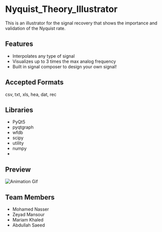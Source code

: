 # Nyquist_Theory_Illustrator

This is an illustrator for the signal recovery that shows the importance and validation of the Nyquist rate.

## Features

* Interpolates any type of signal
* Visualizes up to 3 times the max analog frequency
* Built in signal composer to design your own signal!

## Accepted Formats

csv, txt, xls, hea, dat, rec

## Libraries

- PyQt5
- pyqtgraph
- wfdb
- scipy
- utility
- numpy
- 

## Preview

![Animation Gif](docs/Animation.gif)

## Team Members

- Mohamed Nasser
- Zeyad Mansour
- Mariam Khaled
- Abdullah Saeed
